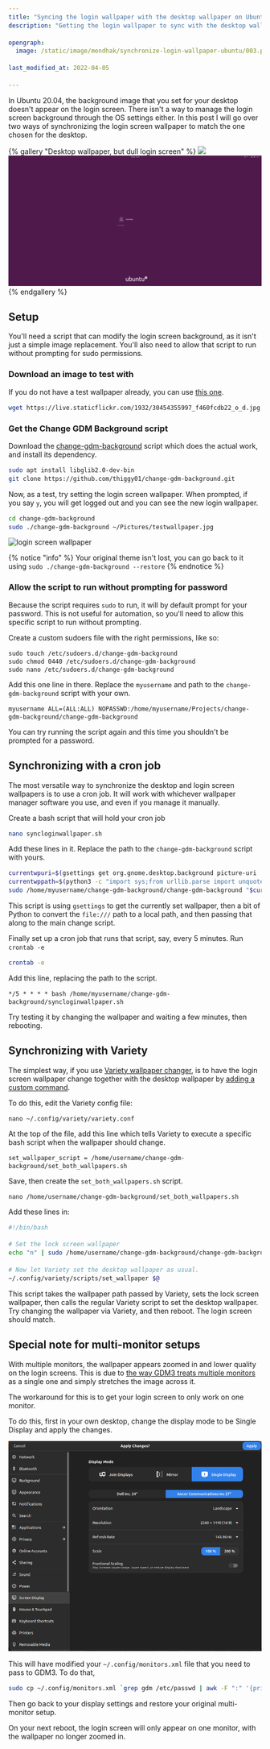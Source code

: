 ```yaml
---
title: "Syncing the login wallpaper with the desktop wallpaper on Ubuntu 20.04"
description: "Getting the login wallpaper to sync with the desktop wallpaper, when using standalone or Variety wallpaper changer"
  
opengraph: 
  image: /static/image/mendhak/synchronize-login-wallpaper-ubuntu/003.png

last_modified_at: 2022-04-05

---
```


In Ubuntu 20.04, the background image that you set for your desktop doesn't appear on the login screen.  There isn't a way to manage the login screen background through the OS settings either.  In this post I will go over two ways of synchronizing the login screen wallpaper to match the one chosen for the desktop.  

{% gallery "Desktop wallpaper, but dull login screen" %}
![](/static/image/mendhak/synchronize-login-wallpaper-ubuntu/001.png)
![](/static/image/mendhak/synchronize-login-wallpaper-ubuntu/002.png)
{% endgallery %}

## Setup

You'll need a script that can modify the login screen background, as it isn't just a simple image replacement.  You'll also need to allow that script to run without prompting for sudo permissions.   

### Download an image to test with

If you do not have a test wallpaper already, you can use [this one](https://www.flickr.com/photos/mendhak/30454355997/). 

```bash
wget https://live.staticflickr.com/1932/30454355997_f460fcdb22_o_d.jpg -O ~/Pictures/testwallpaper.jpg
```


### Get the Change GDM Background script

Download the [change-gdm-background](https://github.com/thiggy01/change-gdm-background) script which does the actual work, and install its dependency.   

```bash
sudo apt install libglib2.0-dev-bin
git clone https://github.com/thiggy01/change-gdm-background.git
```

Now, as a test, try setting the login screen wallpaper.  When prompted, if you say `y`, you will get logged out and you can see the new login wallpaper.     

```bash
cd change-gdm-background
sudo ./change-gdm-background ~/Pictures/testwallpaper.jpg
```

![login screen wallpaper](/static/image/mendhak/synchronize-login-wallpaper-ubuntu/003.png)

{% notice "info" %}
Your original theme isn't lost, you can go back to it using `sudo ./change-gdm-background --restore`
{% endnotice %}

### Allow the script to run without prompting for password

Because the script requires `sudo` to run, it will by default prompt for your password.  This is not useful for automation, so you'll need to allow this specific script to run without prompting.  

Create a custom sudoers file with the right permissions, like so: 

```
sudo touch /etc/sudoers.d/change-gdm-background
sudo chmod 0440 /etc/sudoers.d/change-gdm-background
sudo nano /etc/sudoers.d/change-gdm-background
```

Add this one line in there.  Replace the `myusername` and path to the `change-gdm-background` script with your own.  

```
myusername ALL=(ALL:ALL) NOPASSWD:/home/myusername/Projects/change-gdm-background/change-gdm-background
```


You can try running the script again and this time you shouldn't be prompted for a password. 

## Synchronizing with a cron job

The most versatile way to synchronize the desktop and login screen wallpapers is to use a cron job.  It will work with whichever wallpaper manager software you use, and even if you manage it manually.

Create a bash script that will hold your cron job

```bash
nano syncloginwallpaper.sh
```
Add these lines in it.  Replace the path to the `change-gdm-background` script with yours.   

```bash
currentwpuri=$(gsettings get org.gnome.desktop.background picture-uri | sed "s/'//g")
currentwppath=$(python3 -c "import sys;from urllib.parse import unquote, urlparse; print(unquote(urlparse(sys.argv[1]).path))" "$currentwpuri")
sudo /home/myusername/change-gdm-background/change-gdm-background "$currentwppath"
```

This script is using `gsettings` to get the currently set wallpaper, then a bit of Python to convert the `file:///` path to a local path, and then passing that along to the main change script.  


Finally set up a cron job that runs that script, say, every 5 minutes.  Run `crontab -e`

```bash
crontab -e
```

Add this line, replacing the path to the script. 

```
*/5 * * * * bash /home/myusername/change-gdm-background/syncloginwallpaper.sh
```

Try testing it by changing the wallpaper and waiting a few minutes, then rebooting.  

## Synchronizing with Variety

The simplest way, if you use [Variety wallpaper changer](https://peterlevi.com/variety/), is to have the login screen wallpaper change together with the desktop wallpaper by [adding a custom command](https://github.com/varietywalls/variety/blob/a8abe2bd36e293300bc1d3066726b660a3db9078/data/config/variety.conf#L16-L25).  

To do this, edit the Variety config file:

```
nano ~/.config/variety/variety.conf
```

At the top of the file, add this line which tells Variety to execute a specific bash script when the wallpaper should change.  

```
set_wallpaper_script = /home/username/change-gdm-background/set_both_wallpapers.sh
```

Save, then create the `set_both_wallpapers.sh` script. 

```
nano /home/username/change-gdm-background/set_both_wallpapers.sh
```

Add these lines in:

```bash
#!/bin/bash 

# Set the lock screen wallpaper
echo "n" | sudo /home/username/change-gdm-background/change-gdm-background "$1" 2>&1 > /home/username/change-gdm-background/run.log

# Now let Variety set the desktop wallpaper as usual.
~/.config/variety/scripts/set_wallpaper $@
```

This script takes the wallpaper path passed by Variety, sets the lock screen wallpaper, then calls the regular Variety script to set the desktop wallpaper. 
Try changing the wallpaper via Variety, and then reboot.  The login screen should match.  


## Special note for multi-monitor setups

With multiple monitors, the wallpaper appears zoomed in and lower quality on the login screens.  This is due to [the way GDM3 treats multiple monitors](https://github.com/thiggy01/change-gdm-background/issues/15) as a single one and simply stretches the image across it. 

The workaround for this is to get your login screen to only work on one monitor.  

To do this, first in your own desktop, change the display mode to be Single Display and apply the changes.  

![display settings](/static/image/mendhak/synchronize-login-wallpaper-ubuntu/004.png)


This will have modified your `~/.config/monitors.xml` file that you need to pass to GDM3.  To do that, 

```bash
sudo cp ~/.config/monitors.xml `grep gdm /etc/passwd | awk -F ":" '{print $6}'`/.config/
```

Then go back to your display settings and restore your original multi-monitor setup.  

On your next reboot, the login screen will only appear on one monitor, with the wallpaper no longer zoomed in.  
